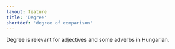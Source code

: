 ```yaml
---
layout: feature
title: 'Degree'
shortdef: 'degree of comparison'
---
```


Degree is relevant for adjectives and some adverbs in Hungarian.
<!-- Interlanguage links updated Čt lis 12 09:43:01 CET 2020 -->
